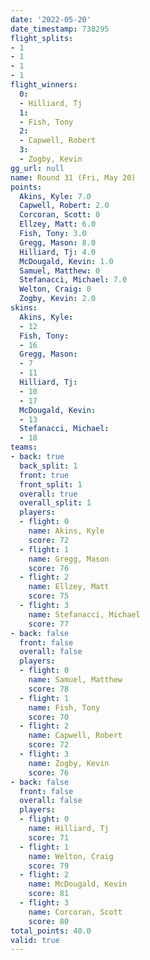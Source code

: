 ```yaml
---
date: '2022-05-20'
date_timestamp: 738295
flight_splits:
- 1
- 1
- 1
- 1
flight_winners:
  0:
  - Hilliard, Tj
  1:
  - Fish, Tony
  2:
  - Capwell, Robert
  3:
  - Zogby, Kevin
gg_url: null
name: Round 31 (Fri, May 20)
points:
  Akins, Kyle: 7.0
  Capwell, Robert: 2.0
  Corcoran, Scott: 0
  Ellzey, Matt: 6.0
  Fish, Tony: 3.0
  Gregg, Mason: 8.0
  Hilliard, Tj: 4.0
  McDougald, Kevin: 1.0
  Samuel, Matthew: 0
  Stefanacci, Michael: 7.0
  Welton, Craig: 0
  Zogby, Kevin: 2.0
skins:
  Akins, Kyle:
  - 12
  Fish, Tony:
  - 16
  Gregg, Mason:
  - 7
  - 11
  Hilliard, Tj:
  - 10
  - 17
  McDougald, Kevin:
  - 13
  Stefanacci, Michael:
  - 18
teams:
- back: true
  back_split: 1
  front: true
  front_split: 1
  overall: true
  overall_split: 1
  players:
  - flight: 0
    name: Akins, Kyle
    score: 72
  - flight: 1
    name: Gregg, Mason
    score: 76
  - flight: 2
    name: Ellzey, Matt
    score: 75
  - flight: 3
    name: Stefanacci, Michael
    score: 77
- back: false
  front: false
  overall: false
  players:
  - flight: 0
    name: Samuel, Matthew
    score: 78
  - flight: 1
    name: Fish, Tony
    score: 70
  - flight: 2
    name: Capwell, Robert
    score: 72
  - flight: 3
    name: Zogby, Kevin
    score: 76
- back: false
  front: false
  overall: false
  players:
  - flight: 0
    name: Hilliard, Tj
    score: 71
  - flight: 1
    name: Welton, Craig
    score: 79
  - flight: 2
    name: McDougald, Kevin
    score: 81
  - flight: 3
    name: Corcoran, Scott
    score: 80
total_points: 40.0
valid: true
---
```

